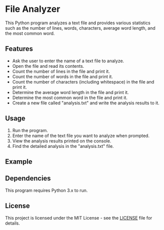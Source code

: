 # File Analyzer

This Python program analyzes a text file and provides various statistics such as the number of lines, words, characters, average word length, and the most common word.

## Features

- Ask the user to enter the name of a text file to analyze.
- Open the file and read its contents.
- Count the number of lines in the file and print it.
- Count the number of words in the file and print it.
- Count the number of characters (including whitespace) in the file and print it.
- Determine the average word length in the file and print it.
- Determine the most common word in the file and print it.
- Create a new file called "analysis.txt" and write the analysis results to it.

## Usage

1. Run the program.
2. Enter the name of the text file you want to analyze when prompted.
3. View the analysis results printed on the console.
4. Find the detailed analysis in the "analysis.txt" file.

## Example


## Dependencies

This program requires Python 3.x to run.

## License

This project is licensed under the MIT License - see the [LICENSE](LICENSE) file for details.
